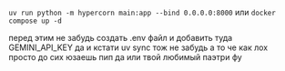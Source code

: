 
`uv run python -m hypercorn main:app --bind 0.0.0.0:8000`
или
`docker compose up -d`

перед этим не забудь создать .env файл и добавить туда GEMINI_API_KEY да 
и кстати uv sync тож не забудь а то че как лох просто до сих юзаешь пип да или твой любимый паэтри фу

